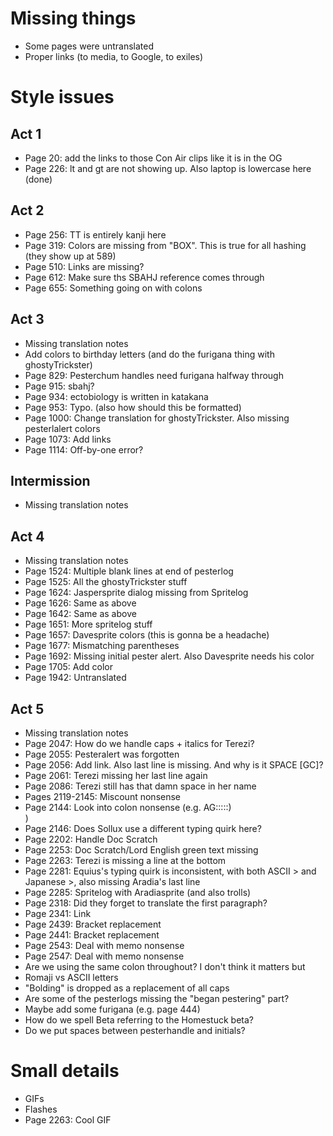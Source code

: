 # Missing things
* Some pages were untranslated
* Proper links (to media, to Google, to exiles)

# Style issues
## Act 1
* Page 20: add the links to those Con Air clips like it is in the OG
* Page 226: lt and gt are not showing up. Also laptop is lowercase here (done)
## Act 2
* Page 256: TT is entirely kanji here
* Page 319: Colors are missing from "BOX". This is true for all hashing (they show up at 589)
* Page 510: Links are missing?
* Page 612: Make sure ths SBAHJ reference comes through
* Page 655: Something going on with colons
## Act 3
* Missing translation notes
* Add colors to birthday letters (and do the furigana thing with ghostyTrickster)
* Page 829: Pesterchum handles need furigana halfway through
* Page 915: sbahj?
* Page 934: ectobiology is written in katakana
* Page 953: Typo. (also how should this be formatted)
* Page 1000: Change translation for ghostyTrickster. Also missing pesterlalert colors
* Page 1073: Add links
* Page 1114: Off-by-one error?
## Intermission
* Missing translation notes
## Act 4
* Missing translation notes
* Page 1524: Multiple blank lines at end of pesterlog
* Page 1525: All the ghostyTrickster stuff
* Page 1624: Jaspersprite dialog missing from Spritelog
* Page 1626: Same as above
* Page 1642: Same as above
* Page 1651: More spritelog stuff
* Page 1657: Davesprite colors (this is gonna be a headache)
* Page 1677: Mismatching parentheses
* Page 1692: Missing initial pester alert. Also Davesprite needs his color
* Page 1705: Add color
* Page 1942: Untranslated
## Act 5
* Missing translation notes
* Page 2047: How do we handle caps + italics for Terezi?
* Page 2055: Pesteralert was forgotten
* Page 2056: Add link. Also last line is missing. And why is it SPACE [GC]?
* Page 2061: Terezi missing her last line again
* Page 2086: Terezi still has that damn space in her name
* Pages 2119-2145: Miscount nonsense
* Page 2144: Look into colon nonsense (e.g. AG:::::)<br />)
* Page 2146: Does Sollux use a different typing quirk here?
* Page 2202: Handle Doc Scratch
* Page 2253: Doc Scratch/Lord English green text missing
* Page 2263: Terezi is missing a line at the bottom
* Page 2281: Equius's typing quirk is inconsistent, with both ASCII > and Japanese >, also missing Aradia's last line
* Page 2285: Spritelog with Aradiasprite (and also trolls)
* Page 2318: Did they forget to translate the first paragraph?
* Page 2341: Link
* Page 2439: Bracket replacement
* Page 2441: Bracket replacement
* Page 2543: Deal with memo nonsense
* Page 2547: Deal with memo nonsense
* Are we using the same colon throughout? I don't think it matters but
* Romaji vs ASCII letters
* "Bolding" is dropped as a replacement of all caps
* Are some of the pesterlogs missing the "began pestering" part?
* Maybe add some furigana (e.g. page 444)
* How do we spell Beta referring to the Homestuck beta?
* Do we put spaces between pesterhandle and initials?

# Small details
* GIFs
* Flashes
* Page 2263: Cool GIF

